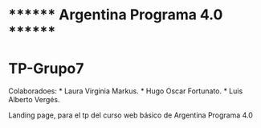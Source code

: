 # ****** Argentina Programa 4.0 ******
# TP-Grupo7

Colaboradoes:
              * Laura Virginia Markus.
              * Hugo Oscar Fortunato.
              * Luis Alberto Vergés.

Landing page, para el tp del curso web básico de Argentina Programa 4.0
